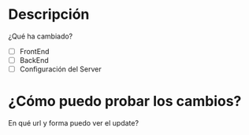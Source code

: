 # Descripción
¿Qué ha cambiado?

- [ ] FrontEnd
- [ ] BackEnd
- [ ] Configuración del Server

# ¿Cómo puedo probar los cambios?
En qué url y forma puedo ver el update?
